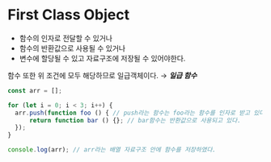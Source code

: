 # First Class Object

- 함수의 인자로 전달할 수 있거나
- 함수의 반환값으로 사용될 수 있거나
- 변수에 할당될 수 있고 자료구조에 저장될 수 있어야한다.

함수 또한 위 조건에 모두 해당하므로 일급객체이다. → ***일급 함수***

```jsx
const arr = [];

for (let i = 0; i < 3; i++) {
  arr.push(function foo () { // push라는 함수는 foo라는 함수를 인자로 받고 있다.
	  return function bar () {}; // bar함수는 반환값으로 사용되고 있다.
  });
}

console.log(arr); // arr라는 배열 자료구조 안에 함수를 저장하였다.
```
